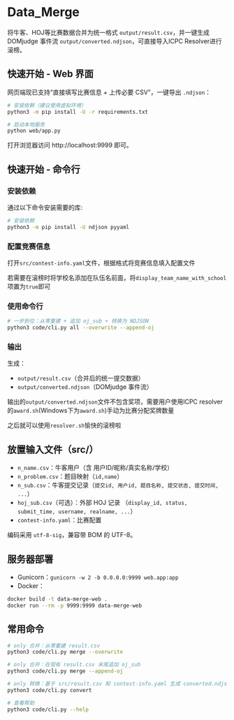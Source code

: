 # Data_Merge

将牛客、HOJ等比赛数据合并为统一格式 `output/result.csv`，并一键生成 DOMjudge 事件流 `output/converted.ndjson`，可直接导入ICPC Resolver进行滚榜。

## 快速开始 - Web 界面

网页端现已支持“直接填写比赛信息 + 上传必要 CSV”，一键导出 `.ndjson`：

```bash
# 安装依赖（建议使用虚拟环境）
python3 -m pip install -U -r requirements.txt

# 启动本地服务
python web/app.py
```

打开浏览器访问 http://localhost:9999 即可。

## 快速开始 - 命令行

### 安装依赖
通过以下命令安装需要的库:

```bash
# 安装依赖
python3 -m pip install -U ndjson pyyaml

```

### 配置竞赛信息
打开`src/contest-info.yaml`文件，根据格式将竞赛信息填入配置文件

若需要在滚榜时将学校名添加在队伍名前面，将`display_team_name_with_school`项置为`true`即可

### 使用命令行

```bash
# 一步到位：从零重建 + 追加 oj_sub + 转换为 NDJSON
python3 code/cli.py all --overwrite --append-oj
```

### 输出
生成：
- `output/result.csv`（合并后的统一提交数据）
- `output/converted.ndjson`（DOMjudge 事件流）

输出的`output/converted.ndjson`文件不包含奖项，需要用户使用ICPC resolver的`award.sh`(Windows下为`award.sh`)手动为比赛分配奖牌数量

之后就可以使用`resolver.sh`愉快的滚榜啦



## 放置输入文件（src/）

- `n_name.csv`：牛客用户（含 用户ID/昵称/真实名称/学校）
- `n_problem.csv`：题目映射（`id,name`）
- `n_sub.csv`：牛客提交记录（`提交id, 用户id, 题目名称, 提交状态, 提交时间, ...`）
- `hoj_sub.csv`（可选）：外部 HOJ 记录 （`display_id, status, submit_time, username, realname, ...`）
- `contest-info.yaml`：比赛配置

编码采用 `utf-8-sig`，兼容带 BOM 的 UTF-8。

## 服务器部署

- Gunicorn：`gunicorn -w 2 -b 0.0.0.0:9999 web.app:app`
- Docker：

```bash
docker build -t data-merge-web .
docker run --rm -p 9999:9999 data-merge-web
```

## 常用命令

```bash
# only 合并：从零重建 result.csv
python3 code/cli.py merge --overwrite

# only 合并：在现有 result.csv 末尾追加 oj_sub
python3 code/cli.py merge --append-oj

# only 转换：基于 src/result.csv 和 contest-info.yaml 生成 converted.ndjson
python3 code/cli.py convert

# 查看帮助
python3 code/cli.py --help
```
